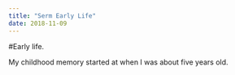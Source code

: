 ```yaml
---
title: "Serm Early Life"
date: 2018-11-09
---
```


#Early life.

My childhood memory started at when I was about five years old.

